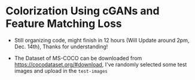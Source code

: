 # Colorization Using cGANs and Feature Matching Loss
- Still organizing code, might finish in 12 hours (Will Update around 2pm, Dec. 14th), Thanks for understanding!

- The Dataset of MS-COCO can be downloaded from https://cocodataset.org/#download, I've randomly selected some test images and upload in the `test-images`

